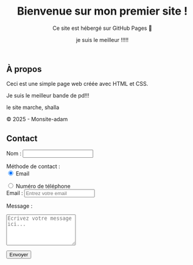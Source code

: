 
<html lang="fr">
<head>
  <meta charset="UTF-8">
  <link rel="stylesheet" href="style.css">
</head>
<body>
  <header>
    <h1>Bienvenue sur mon premier site !</h1>
    <p>Ce site est hébergé sur GitHub Pages 🎉</p>
    <p>je suis le meilleur !!!!!</p>
  </header>

  <main>
    <section>
      <h2>À propos</h2>
      <p>Ceci est une simple page web créée avec HTML et CSS.</p>
      <p>Je suis le meilleur bande de pd!!!</p>
      <p>le site marche, shalla</p>
        <p>© 2025 - Monsite-adam</p>
        <section id="contact">
          <h2>Contact</h2>
        <form action="https://formspree.io/f/xkgrjznr" method="POST">
  <label for="nom">Nom :</label>
  <input type="text" id="nom" name="nom" required>

  <!-- Choix de la méthode de contact -->
  <label>Méthode de contact :</label><br>
  <input type="radio" id="email_option" name="contact_method" value="email" checked>
  <label for="email_option">Email</label><br>
  
  <input type="radio" id="phone_option" name="contact_method" value="telephone">
  <label for="phone_option">Numéro de téléphone</label><br>

  <!-- Champ email -->
  <div id="email_field" class="contact-field">
    <label for="email">Email :</label>
    <input type="email" id="email" name="_replyto" placeholder="Entrez votre email">
  </div>

  <!-- Champ téléphone -->
  <div id="phone_field" class="contact-field" style="display: none;">
    <label for="telephone">Numéro de téléphone :</label>
    <input type="tel" id="telephone" name="telephone" placeholder="Entrez votre numéro">
  </div>

  <!-- Zone de texte pour le message -->
  <label for="message">Message :</label>
  <textarea id="message" name="message" rows="5" placeholder="Écrivez votre message ici..." required></textarea>

  <button type="submit">Envoyer</button>
</form>

<script>
  // Script pour afficher/masquer les champs en fonction du choix
  const emailOption = document.getElementById('email_option');
  const phoneOption = document.getElementById('phone_option');
  const emailField = document.getElementById('email_field');
  const phoneField = document.getElementById('phone_field');
  const emailInput = document.getElementById('email');
  const phoneInput = document.getElementById('telephone');

  function toggleFields() {
    if (emailOption.checked) {
      emailField.style.display = 'block';
      phoneField.style.display = 'none';
      emailInput.required = true;
      phoneInput.required = false;
    } else {
      emailField.style.display = 'none';
      phoneField.style.display = 'block';
      emailInput.required = false;
      phoneInput.required = true;
    }
  }

  emailOption.addEventListener('change', toggleFields);
  phoneOption.addEventListener('change', toggleFields);

  // Initialiser les champs correctement
  toggleFields();
</script>

